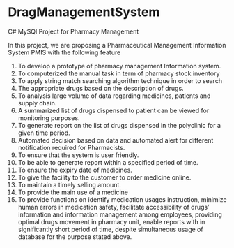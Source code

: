 # DragManagementSystem
C# MySQl Project for Pharmacy Management

In this project, we are proposing a Pharmaceutical Management Information System PMIS with the following feature 
1.	To develop a prototype of pharmacy management Information system.
2.	To computerized the manual task in term of pharmacy stock inventory
3.	To apply string match searching algorithm technique in order to search
4.	The appropriate drugs based on the description of drugs. 
5.	To analysis large volume of data regarding medicines, patients and supply chain.
6.	A summarized list of drugs dispensed to patient can be viewed for monitoring purposes.
7.	To generate report on the list of drugs dispensed in the polyclinic for a given time period.
8.	Automated decision based on data and automated alert for different notification required for Pharmacists. 
9.	To ensure that the system is user friendly.
10.	To be able to generate report within a specified period of time.
11.	To ensure the expiry date of medicines.
12.	To give the facility to the customer to order medicine online.
13.	To maintain a timely selling amount. 
14.	To provide the main use of a medicine
15.	To provide functions on identify medication usages instruction, minimize human errors in medication safety, facilitate accessibility of drugs’ information and information management among employees, providing optimal drugs movement in pharmacy unit, enable reports with in significantly short period of time, despite simultaneous usage of database for the purpose stated above.

